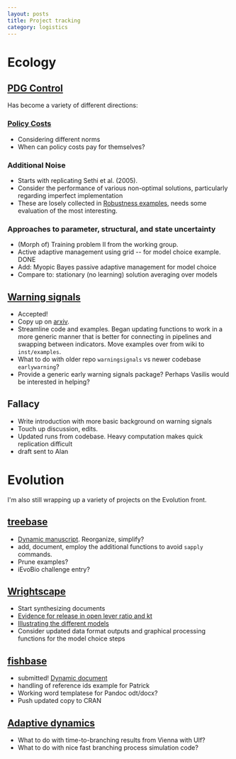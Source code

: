 ```yaml
---
layout: posts
title: Project tracking
category: logistics
---
```





# Ecology

## [PDG Control](https://github.com/cboettig/pdg_control)

 Has become a variety of different directions: 

### [Policy Costs](https://github.com/cboettig/pdg_control/tree/master/inst/examples/policycosts)

* Considering different norms
* When can policy costs pay for themselves?

### Additional Noise

* Starts with replicating Sethi et al. (2005).
* Consider the performance of various non-optimal solutions, particularly regarding imperfect implementation
* These are losely collected in [Robustness examples](https://github.com/cboettig/pdg_control/tree/master/inst/examples/robustness), needs some evaluation of the most interesting. 

### Approaches to parameter, structural, and state uncertainty

* (Morph of) Training problem II from the working group. 
* Active adaptive management using grid -- for model choice example. DONE
* Add: Myopic Bayes passive adaptive management for model choice
* Compare to: stationary (no learning) solution averaging over models


## [Warning signals](https://github.com/cboettig/earlywarning)

 * Accepted!
 * Copy up on [arxiv](http://arxiv.org/abs/1204.6231). 
 * Streamline code and examples. Began updating functions to work in a more generic manner that is better for connecting in pipelines and swapping between indicators.  Move examples over from wiki to `inst/examples`. 
 * What to do with older repo `warningsignals` vs newer codebase `earlywarning`?
 * Provide a generic early warning signals package? Perhaps Vasilis would be interested in helping?

## Fallacy

 * Write introduction with more basic background on warning signals
 * Touch up discussion, edits.
 * Updated runs from codebase. Heavy computation makes quick replication difficult
 * draft sent to Alan

# Evolution

I'm also still wrapping up a variety of projects on the Evolution front. 

## [treebase](https://github.com/ropensci/treebase)

 * [Dynamic manuscript](https://github.com/ropensci/treeBASE/tree/master/inst/doc/treebase).  Reorganize, simplify?
 * add, document, employ the additional functions to avoid `sapply` commands.
 * Prune examples?
 * iEvoBio challenge entry?

## [Wrightscape](https://github.com/cboettig/wrightscape)

 * Start synthesizing documents
 * [Evidence for release in open lever ratio and kt](https://github.com/cboettig/wrightscape/blob/master/inst/examples/manuscript.md)
 * [Illustrating the different models](https://github.com/cboettig/wrightscape/blob/master/inst/examples/simulate_release.md)
 * Consider updated data format outputs and graphical processing functions for the model choice steps

## [fishbase](https://github.com/ropensci/rfishbase)

 * submitted! [Dynamic document](https://github.com/ropensci/rfishbase/tree/master/inst/doc/rfishbase)
 * handling of reference ids example for Patrick
 * Working word templatese for Pandoc odt/docx?
 * Push updated copy to CRAN

## [Adaptive dynamics](https://github.com/cboettig/AdaptiveDynamics)

 * What to do with time-to-branching results from Vienna with Ulf?
 * What to do with nice fast branching process simulation code? 
